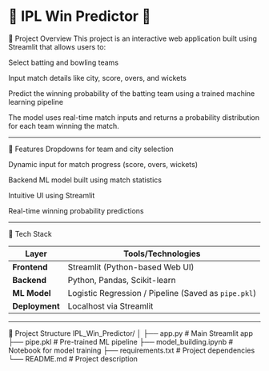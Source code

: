 # 🏏 IPL Win Predictor 🎯
📌 Project Overview
This project is an interactive web application built using Streamlit that allows users to:

Select batting and bowling teams

Input match details like city, score, overs, and wickets

Predict the winning probability of the batting team using a trained machine learning pipeline

The model uses real-time match inputs and returns a probability distribution for each team winning the match.

------


🚀 Features
Dropdowns for team and city selection

Dynamic input for match progress (score, overs, wickets)

Backend ML model built using match statistics

Intuitive UI using Streamlit

Real-time winning probability predictions

------

🔧 Tech Stack

| Layer          | Tools/Technologies                                   |
| -------------- | ---------------------------------------------------- |
| **Frontend**   | Streamlit (Python-based Web UI)                      |
| **Backend**    | Python, Pandas, Scikit-learn                         |
| **ML Model**   | Logistic Regression / Pipeline (Saved as `pipe.pkl`) |
| **Deployment** | Localhost via Streamlit                              |

-----

📂 Project Structure
IPL_Win_Predictor/
│
├── app.py                  # Main Streamlit app
├── pipe.pkl                # Pre-trained ML pipeline
├── model_building.ipynb    # Notebook for model training
├── requirements.txt        # Project dependencies
└── README.md               # Project description

